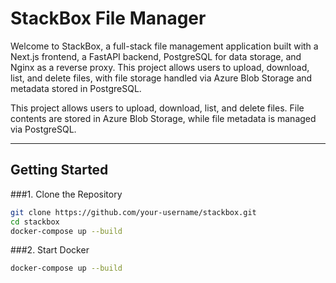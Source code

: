 # StackBox File Manager

Welcome to StackBox, a full-stack file management application built with a Next.js frontend, a FastAPI backend, PostgreSQL for data storage, and Nginx as a reverse proxy. This project allows users to upload, download, list, and delete files, with file storage handled via Azure Blob Storage and metadata stored in PostgreSQL.

This project allows users to upload, download, list, and delete files. File contents are stored in Azure Blob Storage, while file metadata is managed via PostgreSQL.

---

##  Getting Started

###1. Clone the Repository 

```bash
git clone https://github.com/your-username/stackbox.git
cd stackbox
docker-compose up --build
```
###2. Start Docker
```bash
docker-compose up --build
```

